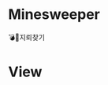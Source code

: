 # Minesweeper
💣🚩지뢰찾기 
# View
<!-- ![](https://images.velog.io/images/nsunny0908/post/095907e8-22f5-4f85-b54e-b12c5ca1f917/GIF%202020-12-29%20%EC%98%A4%ED%9B%84%2011-54-10.gif) -->
